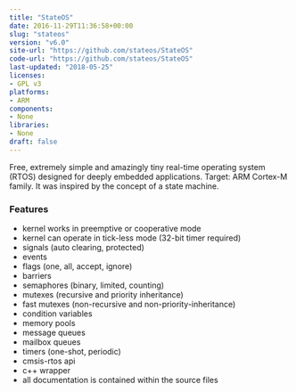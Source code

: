 ```yaml
---
title: "StateOS"
date: 2016-11-29T11:36:58+00:00
slug: "stateos"
version: "v6.0"
site-url: "https://github.com/stateos/StateOS"
code-url: "https://github.com/stateos/StateOS"
last-updated: "2018-05-25"
licenses: 
- GPL v3
platforms:
- ARM
components:
- None
libraries:
- None
draft: false
---
```

Free, extremely simple and amazingly tiny real-time operating system (RTOS) designed for deeply embedded applications. Target: ARM Cortex-M family. It was inspired by the concept of a state machine.

<!--more-->

### Features
- kernel works in preemptive or cooperative mode
- kernel can operate in tick-less mode (32-bit timer required)
- signals (auto clearing, protected)
- events
- flags (one, all, accept, ignore)
- barriers
- semaphores (binary, limited, counting)
- mutexes (recursive and priority inheritance)
- fast mutexes (non-recursive and non-priority-inheritance)
- condition variables
- memory pools
- message queues
- mailbox queues
- timers (one-shot, periodic)
- cmsis-rtos api
- c++ wrapper
- all documentation is contained within the source files


